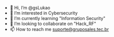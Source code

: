 - 👋 Hi, I’m @gsLukao
- 👀 I’m interested in Cybersecurity
- 🌱 I’m currently learning "Information Security"
- 💞️ I’m looking to collaborate on "Hack_RF"
- 📫 How to reach me suporte@gruposales.tec.br

<!---
gsLukao/gsLukao is a ✨ special ✨ repository because its `README.md` (this file) appears on your GitHub profile.
You can click the Preview link to take a look at your changes.
--->
